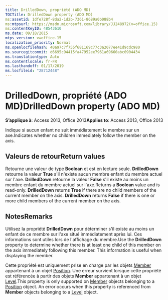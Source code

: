 ```yaml
---
title: DrilledDown, propriété (ADO MD)
TOCTitle: DrilledDown property (ADO MD)
ms:assetid: 1dfe728f-8da2-1d2b-7361-8689a0b088b4
ms:mtpsurl: https://msdn.microsoft.com/library/JJ248972(v=office.15)
ms:contentKeyID: 48543610
ms.date: 09/18/2015
mtps_version: v=office.15
localization_priority: Normal
ms.openlocfilehash: 40a97c7f755f681169c77c3a2077ee41d9cdc980
ms.sourcegitcommit: d6695c94415fa47952ee7961a69660abc0904434
ms.translationtype: Auto
ms.contentlocale: fr-FR
ms.lasthandoff: 01/17/2019
ms.locfileid: "28712448"
---
```

# <a name="drilleddown-property-ado-md"></a><span data-ttu-id="fbdf5-102">DrilledDown, propriété (ADO MD)</span><span class="sxs-lookup"><span data-stu-id="fbdf5-102">DrilledDown property (ADO MD)</span></span>


<span data-ttu-id="fbdf5-103">**S’applique à**: Access 2013, Office 2013</span><span class="sxs-lookup"><span data-stu-id="fbdf5-103">**Applies to**: Access 2013, Office 2013</span></span>

<span data-ttu-id="fbdf5-104">Indique si aucun enfant ne suit immédiatement le membre sur un axe.</span><span class="sxs-lookup"><span data-stu-id="fbdf5-104">Indicates whether no children immediately follow the member on the axis.</span></span>

## <a name="return-values"></a><span data-ttu-id="fbdf5-105">Valeurs de retour</span><span class="sxs-lookup"><span data-stu-id="fbdf5-105">Return values</span></span>

<span data-ttu-id="fbdf5-p101">Retourne une valeur de type **Boolean** et est en lecture seule. **DrilledDown** retourne la valeur **True** s'il n'existe aucun membre enfant du membre actuel sur l'axe. **DrilledDown** retourne la valeur **False** s'il existe au moins un membre enfant du membre actuel sur l'axe.</span><span class="sxs-lookup"><span data-stu-id="fbdf5-p101">Returns a **Boolean** value and is read-only. **DrilledDown** returns **True** if there are no child members of the current member on the axis. **DrilledDown** returns **False** if there is one or more child members of the current member on the axis.</span></span>

## <a name="remarks"></a><span data-ttu-id="fbdf5-109">Notes</span><span class="sxs-lookup"><span data-stu-id="fbdf5-109">Remarks</span></span>

<span data-ttu-id="fbdf5-p102">Utilisez la propriété **DrilledDown** pour déterminer s'il existe au moins un enfant de ce membre sur l'axe situé immédiatement après lui. Ces informations sont utiles lors de l'affichage du membre.</span><span class="sxs-lookup"><span data-stu-id="fbdf5-p102">Use the **DrilledDown** property to determine whether there is at least one child of this member on the axis immediately following this member. This information is useful when displaying the member.</span></span>

<span data-ttu-id="fbdf5-p103">Cette propriété est uniquement prise en charge par les objets [Member](member-object-ado-md.md) appartenant à un objet [Position](position-object-ado-md.md). Une erreur survient lorsque cette propriété est référencée à partir des objets **Member** appartenant à un objet [Level](level-object-ado-md.md).</span><span class="sxs-lookup"><span data-stu-id="fbdf5-p103">This property is only supported on [Member](member-object-ado-md.md) objects belonging to a [Position](position-object-ado-md.md) object. An error occurs when this property is referenced from **Member** objects belonging to a [Level](level-object-ado-md.md) object.</span></span>

